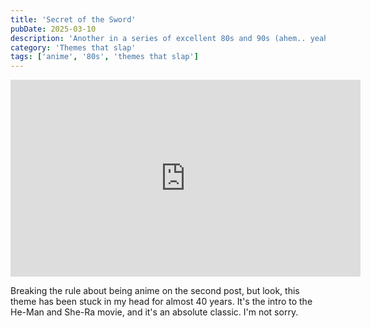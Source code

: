 ```yaml
---
title: 'Secret of the Sword'
pubDate: 2025-03-10
description: 'Another in a series of excellent 80s and 90s (ahem.. yeah) anime themes.'
category: 'Themes that slap'
tags: ['anime', '80s', 'themes that slap']
---
```


<iframe width="560" height="315" src="https://www.youtube.com/embed/dbvHem94cPA?si=YH-WJ4jYftRlaPF1" title="YouTube video player" frameborder="0" allow="accelerometer; autoplay; clipboard-write; encrypted-media; gyroscope; picture-in-picture; web-share" allowfullscreen></iframe>

Breaking the rule about being anime on the second post, but look, this theme has been stuck in my head for almost 40 years. It's the intro to the He-Man and She-Ra movie, and it's an absolute classic. I'm not sorry.
